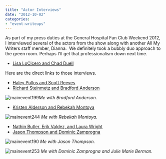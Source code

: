 ```yaml
---
title: "Actor Interviews"
date: "2012-10-02"
categories:
- "event-writeups"
---
```


As part of my press duties at the General Hospital Fan Club Weekend 2012, I interviewed several of the actors from the show along with another All My Writers staff member, Dianna.  We definitely took a bubbly duo approach to the green room. Perhaps I'll get that professionalism down next time.

- [Lisa LoCicero and Chad Duell](http://allmywriters.net/?p=4638 "Lisa LoCicero Chad Duell Interviews")

Here are the direct links to those interviews.

- [Haley Pullos and Scott Reeves](http://allmywriters.net/?p=4709 "Haley Pullos and Scott Reeves Interviews")
- [Richard Steinmetz and Bradford Anderson](http://allmywriters.net/?p=4776 "Richard Steinmetz Bradford Anderson Interviews")

![](https://d2ypg8o05lff0b.cloudfront.net/wp-content/uploads/sites/3/2012/10/mainevent199.jpg "mainevent199")*Me with Bradford Anderson.*

- [Kristen Alderson and Rebekah Montoya](http://allmywriters.net/?p=4801 "Kristen Alderson Rebekah Montoya Interviews")

![](https://d2ypg8o05lff0b.cloudfront.net/wp-content/uploads/sites/3/2012/10/mainevent244.jpg "mainevent244") *Me with Rebekah Montoya.*

- [Nathin Butler, Erik Valdez, and Laura Wright](http://allmywriters.net/?p=4966 "Nathin Butler Erik Valdez Laura Wright Interviews")
- [Jason Thompson and Dominic Zamprogna](http://allmywriters.net/?p=5023 "Jason Thompson Dominic Zamprogna")

![](https://d2ypg8o05lff0b.cloudfront.net/wp-content/uploads/sites/3/2012/10/mainevent190.jpg "mainevent190") *Me with Jason Thompson.*

![](https://d2ypg8o05lff0b.cloudfront.net/wp-content/uploads/sites/3/2012/10/mainevent253.jpg "mainevent253") *Me with Dominic Zamprogna and Julie Marie Berman.*
